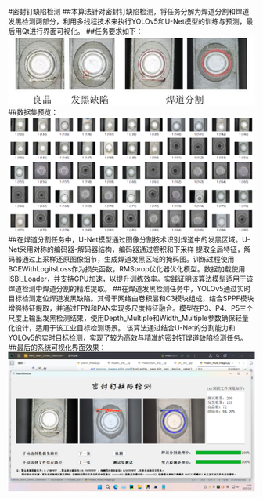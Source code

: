 #密封钉缺陷检测
##本算法针对密封钉缺陷检测，将任务分解为焊道分割和焊道发黑检测两部分，利用多线程技术来执行YOLOv5和U-Net模型的训练与预测，最后用Qt进行界面可视化。
##任务要求如下：
![image](https://github.com/xuchuanleikeshi/xuchuanleikshi.github.io/blob/main/%E6%A3%80%E6%B5%8B%E8%A6%81%E6%B1%82.JPG)
##数据集预览：
![image](https://github.com/xuchuanleikeshi/xuchuanleikshi.github.io/blob/main/%E5%B1%8F%E5%B9%95%E6%88%AA%E5%9B%BE%202025-02-08%20102716.png)
##在焊道分割任务中，U-Net模型通过图像分割技术识别焊道中的发黑区域。U-Net采用对称的编码器-解码器结构，编码器通过卷积和下采样 提取全局特征，解码器通过上采样还原图像细节，生成焊道发黑区域的掩码图。训练过程使用BCEWithLogitsLoss作为损失函数，RMSprop优化器优化模型。数据加载使用ISBI_Loader，并支持GPU加速，以提升训练效率。实践证明该算法模型适用于该焊道检测中焊道分割的精准提取。
##在焊道发黑检测任务中，YOLOv5通过实时目标检测定位焊道发黑缺陷。其骨干网络由卷积层和C3模块组成，结合SPPF模块增强特征提取，并通过FPN和PAN实现多尺度特征融合。模型在P3、P4、P5三个尺度上输出发黑检测结果，使用Depth_Multiple和Width_Multiple参数确保轻量化设计，适用于该工业目标检测场景。
该算法通过结合U-Net的分割能力和YOLOv5的实时目标检测，实现了较为高效与精准的密封钉焊道缺陷检测任务。
##最后的系统可视化界面效果：
![image](https://github.com/xuchuanleikeshi/xuchuanleikshi.github.io/blob/main/%E5%B1%8F%E5%B9%95%E6%88%AA%E5%9B%BE%202025-02-06%20120059.png)
